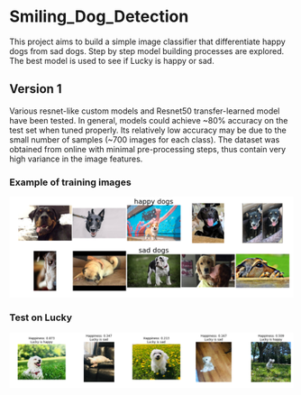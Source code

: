 # Smiling_Dog_Detection

This project aims to build a simple image classifier that differentiate happy dogs from sad dogs.
Step by step model building processes are explored.
The best model is used to see if Lucky is happy or sad.

## Version 1

Various resnet-like custom models and Resnet50 transfer-learned model have been tested. 
In general, models could achieve ~80% accuracy on the test set when tuned properly. 
Its relatively low accuracy may be due to the small number of samples (~700 images for each class). 
The dataset was obtained from online with minimal pre-processing steps, thus contain very high variance in the image features.

### Example of training images
<p align="center">
<img src="Readme_images/training_sample_example.png" width="700"></p>
</p>

### Test on Lucky
<p align="center">
<img src="Readme_images/new_image_result.png" width="700"></p>
</p>
